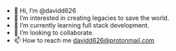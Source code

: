 - 👋 Hi, I’m @davidd626
- 👀 I’m interested in creating legacies to save the world.
- 🌱 I’m currently learning full stack development.
- 💞️ I’m looking to collaborate.
- 📫 How to reach me davidd626@protonmail.com

<!---
davidd626/davidd626 is a ✨ special ✨ repository because its `README.md` (this file) appears on your GitHub profile.
You can click the Preview link to take a look at your changes.
--->
